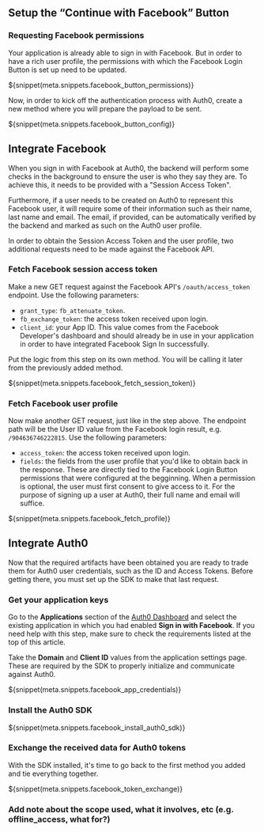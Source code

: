 ## Setup the “Continue with Facebook” Button

### Requesting Facebook permissions

Your application is already able to sign in with Facebook. But in order to have a rich user profile, the permissions with which the Facebook Login Button is set up need to be updated.

${snippet(meta.snippets.facebook_button_permissions)}

Now, in order to kick off the authentication process with Auth0, create a new method where you will prepare the payload to be sent. 

${snippet(meta.snippets.facebook_button_config)}

## Integrate Facebook

When you sign in with Facebook at Auth0, the backend will perform some checks in the background to ensure the user is who they say they are. To achieve this, it needs to be provided with a "Session Access Token". 

Furthermore, if a user needs to be created on Auth0 to represent this Facebook user, it will require some of their information such as their name, last name and email. The email, if provided, can be automatically verified by the backend and marked as such on the Auth0 user profile. 

In order to obtain the Session Access Token and the user profile, two additional requests need to be made against the Facebook API.

### Fetch Facebook session access token

Make a new GET request against the Facebook API's `/oauth/access_token` endpoint.
Use the following parameters:
- `grant_type`: `fb_attenuate_token`.
- `fb_exchange_token`: the access token received upon login.
- `client_id`: your App ID. This value comes from the Facebook Developer's dashboard and should already be in use in your application in order to have integrated Facebook Sign In successfully.

Put the logic from this step on its own method. You will be calling it later from the previously added method.

${snippet(meta.snippets.facebook_fetch_session_token)}

### Fetch Facebook user profile

Now make another GET request, just like in the step above. The endpoint path will be the User ID value from the Facebook login result, e.g. `/904636746222815`.
Use the following parameters:
- `access_token`: the access token received upon login.
- `fields`: the fields from the user profile that you'd like to obtain back in the response. These are directly tied to the Facebook Login Button permissions that were configured at the begginning. When a permission is optional, the user must first consent to give access to it. For the purpose of signing up a user at Auth0, their full name and email will suffice. 

${snippet(meta.snippets.facebook_fetch_profile)}

## Integrate Auth0

Now that the required artifacts have been obtained you are ready to trade them for Auth0 user credentials, such as the ID and Access Tokens. Before getting there, you must set up the SDK to make that last request.

### Get your application keys

Go to the **Applications** section of the [Auth0 Dashboard](https://manage.auth0.com/) and select the existing application in which you had enabled **Sign in with Facebook**. If you need help with this step, make sure to check the requirements listed at the top of this article.

Take the **Domain** and **Client ID** values from the application settings page. These are required by the SDK to properly initialize and communicate against Auth0.

${snippet(meta.snippets.facebook_app_credentials)}

### Install the Auth0 SDK

${snippet(meta.snippets.facebook_install_auth0_sdk)}

### Exchange the received data for Auth0 tokens

With the SDK installed, it's time to go back to the first method you added and tie everything together. 

${snippet(meta.snippets.facebook_token_exchange)}

### Add note about the scope used, what it involves, etc (e.g. offline_access, what for?)